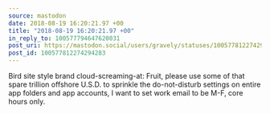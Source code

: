 ```yaml
---
source: mastodon
date: 2018-08-19 16:20:21.97 +00
title: "2018-08-19 16:20:21.97 +00"
in_reply_to: 100577794647620031
post_uri: https://mastodon.social/users/gravely/statuses/100577812274294283
post_id: 100577812274294283
---
```

Bird site style brand cloud-screaming-at: Fruit, please use some of that spare trillion offshore U.S.D. to sprinkle the do-not-disturb settings on entire app folders and app accounts, I want to set work email to be M-F, core hours only.


